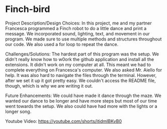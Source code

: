 # Finch-bird

Project Description/Design Choices:
In this project, me and my partner Francesca programmed a Finch robot to do a little dance and print a message. We incorporated sound, lighting, text, and movement in our program. We made sure to use multiple methods and structures throughout our code. We also used a for loop to repeat the dance.

Challenges/Solutions:
The hardest part of this program was the setup. We didn't really know how to w0ork the github application and install all the extensions. It didn't work on my computer at all. This meant we had to complete everything on Francesca's computer. We also asked Mr. Aiello for help. It was also hard to navigate the files through the terminal. However, after we set it up it got pretty easy. We couldn't access the README file, though, which is why we are writing it out.

Future Enhancements:
We could have made it dance through the maze. We wanted our dance to be longer and have more steps but most of our time went towards the setup. We also could have had more with the lights or a longer song.

Youtube Video: 
https://youtube.com/shorts/itidmIBKvB0
